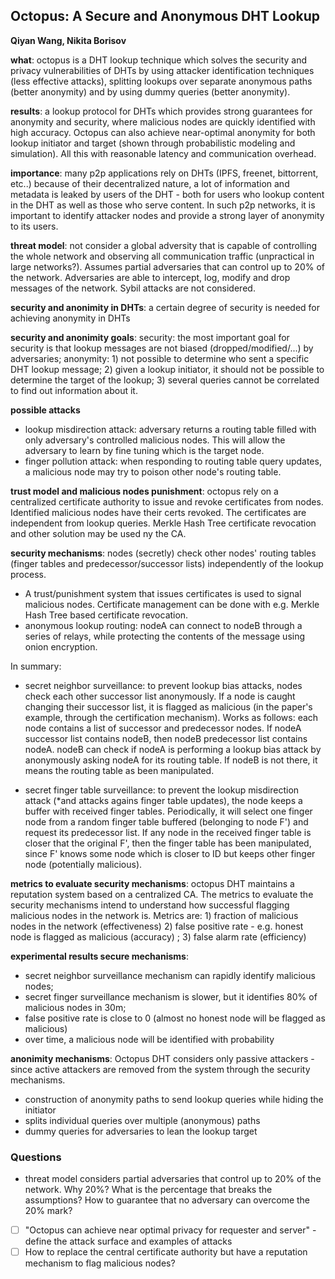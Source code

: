 ## Octopus: A Secure and Anonymous DHT Lookup
**Qiyan Wang, Nikita Borisov**

**what**: octopus is a DHT lookup technique which solves the security and
privacy vulnerabilities of DHTs by using attacker identification techniques
(less effective attacks), splitting lookups over separate anonymous paths
(better anonymity) and by using dummy queries (better anonymity).

**results**: a lookup protocol for DHTs which provides strong guarantees for
anonymity and security, where malicious nodes are quickly identified with high
accuracy. Octopus can also achieve near-optimal anonymity for both lookup
initiator and target (shown through probabilistic modeling and simulation). All
this with reasonable latency and communication overhead.

**importance**: many p2p applications rely on DHTs (IPFS, freenet, bittorrent,
etc..) because of their decentralized nature, a lot of information and metadata
is leaked by users of the DHT - both for users who lookup content in the DHT as
well as those who serve content. In such p2p networks, it is important to
identify attacker nodes and provide a strong layer of anonymity to its users. 

**threat model**: not consider a global adversity that is capable of controlling
the whole network and observing all communication traffic (unpractical in large
networks?). Assumes partial adversaries that can control up to 20% of the
network. Adversaries are able to intercept, log, modify and drop messages of the
network. Sybil attacks are not considered.

**security and anonimity in DHTs**: a certain degree of security is needed for
achieving anonymity in DHTs

**security and anonimity goals**: security: the most important goal for security
 is that lookup messages are not biased (dropped/modified/...) by adversaries;
anonymity: 1) not possible to determine who sent a specific DHT lookup message;
2) given a lookup initiator, it should not be possible to determine the target
of the lookup; 3) several queries cannot be correlated to find out information
about it.

**possible attacks**
- lookup misdirection attack: adversary returns a routing table filled with only
  adversary's controlled malicious nodes. This will allow the adversary to
learn by fine tuning which is the target node.
- finger pollution attack: when responding to routing table query updates, a
  malicious node may try to poison other node's routing table.

**trust model and malicious nodes punishment**: octopus rely on a centralized
certificate authority to issue and revoke certificates from nodes. Identified
malicious nodes have their certs revoked. The certificates are independent from
lookup queries. Merkle Hash Tree certificate revocation and other solution may
be used ny the CA.

**security mechanisms**: nodes (secretly) check other nodes' routing tables
(finger tables and predecessor/successor lists)  independently of the lookup 
process. 
- A trust/punishment system that issues
certificates is used to signal malicious nodes. Certificate management can be
done with e.g. Merkle Hash Tree based certificate revocation.
- anonymous lookup routing: nodeA can connect to nodeB through a series of
  relays, while protecting the contents of the message using onion encryption.

In summary:

- secret neighbor surveillance: to prevent lookup bias attacks, nodes check each
  other successor list anonymously. If a node is caught changing their successor
list, it is flagged as malicious (in the paper's example, through the
certification mechanism). Works as follows: each node contains a list of 
successor and
predecessor nodes. If nodeA successor list contains nodeB, then nodeB
predecessor list contains nodeA. nodeB can check if nodeA is performing a lookup
bias attack by anonymously asking nodeA for its routing table. If nodeB is not
there, it means the routing table as been manipulated.

- secret finger table surveillance: to prevent the lookup misdirection attack
	(*and attacks agains finger table updates),
the node keeps a buffer with received finger tables. Periodically, it will
select one finger node from a random finger table buffered (belonging to node 
F')  and request its predecessor list. If any node in the received finger table 
is closer that the original F', then the finger table has been manipulated,
since F' knows some node which is closer to ID but keeps other finger node
(potentially malicious). 

**metrics to evaluate security mechanisms**: octopus DHT maintains a reputation
system based on a centralized CA. The metrics to evaluate the security
mechanisms intend to understand how successful flagging malicious nodes in the
network is. Metrics are: 1) fraction of malicious nodes in the network 
(effectiveness) 2) false positive rate - e.g. honest node is flagged as malicious
(accuracy) ; 3) false alarm rate (efficiency)

**experimental results secure mechanisms**:
- secret neighbor surveillance mechanism can rapidly identify malicious nodes;
- secret finger surveillance mechanism is slower, but it identifies 80% of
  malicious nodes in 30m;
- false positive rate is close to 0 (almost no honest node will be flagged as 
malicious)
- over time, a malicious node will be identified with probability 

**anonimity mechanisms**: Octopus DHT considers only passive attackers - since
active attackers are removed from the system through the security mechanisms.
- construction of anonymity paths to send lookup queries while hiding the
  initiator
- splits individual queries over multiple (anonymous) paths
- dummy queries for adversaries to lean the lookup target

### Questions
- threat model considers partial adversaries that control up to 20% of the
  network. Why 20%? What is the percentage that breaks the assumptions? How to
guarantee that no adversary can overcome the 20% mark? 
- [ ] "Octopus can achieve near optimal privacy for requester and server" - define
  the attack surface and examples of attacks
- [ ] How to replace the central certificate authority but have a reputation
  mechanism to flag malicious nodes? 

